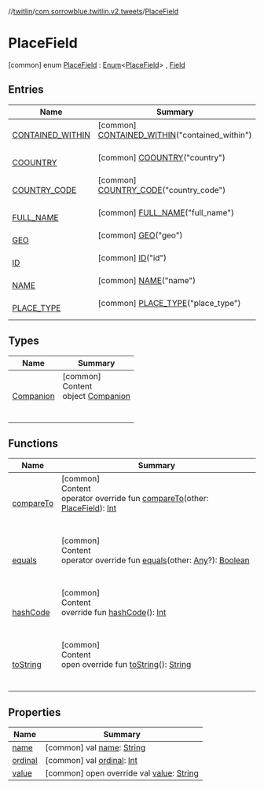 //[twitlin](../../index.md)/[com.sorrowblue.twitlin.v2.tweets](../index.md)/[PlaceField](index.md)



# PlaceField  
 [common] enum [PlaceField](index.md) : [Enum](https://kotlinlang.org/api/latest/jvm/stdlib/kotlin/-enum/index.html)<[PlaceField](index.md)> , [Field](../-field/index.md)   


## Entries  
  
|  Name|  Summary| 
|---|---|
| <a name="com.sorrowblue.twitlin.v2.tweets/PlaceField.CONTAINED_WITHIN///PointingToDeclaration/"></a>[CONTAINED_WITHIN](-c-o-n-t-a-i-n-e-d_-w-i-t-h-i-n/index.md)| <a name="com.sorrowblue.twitlin.v2.tweets/PlaceField.CONTAINED_WITHIN///PointingToDeclaration/"></a> [common] [CONTAINED_WITHIN](-c-o-n-t-a-i-n-e-d_-w-i-t-h-i-n/index.md)("contained_within")  <br>   <br>
| <a name="com.sorrowblue.twitlin.v2.tweets/PlaceField.COOUNTRY///PointingToDeclaration/"></a>[COOUNTRY](-c-o-o-u-n-t-r-y/index.md)| <a name="com.sorrowblue.twitlin.v2.tweets/PlaceField.COOUNTRY///PointingToDeclaration/"></a> [common] [COOUNTRY](-c-o-o-u-n-t-r-y/index.md)("country")  <br>   <br>
| <a name="com.sorrowblue.twitlin.v2.tweets/PlaceField.COUNTRY_CODE///PointingToDeclaration/"></a>[COUNTRY_CODE](-c-o-u-n-t-r-y_-c-o-d-e/index.md)| <a name="com.sorrowblue.twitlin.v2.tweets/PlaceField.COUNTRY_CODE///PointingToDeclaration/"></a> [common] [COUNTRY_CODE](-c-o-u-n-t-r-y_-c-o-d-e/index.md)("country_code")  <br>   <br>
| <a name="com.sorrowblue.twitlin.v2.tweets/PlaceField.FULL_NAME///PointingToDeclaration/"></a>[FULL_NAME](-f-u-l-l_-n-a-m-e/index.md)| <a name="com.sorrowblue.twitlin.v2.tweets/PlaceField.FULL_NAME///PointingToDeclaration/"></a> [common] [FULL_NAME](-f-u-l-l_-n-a-m-e/index.md)("full_name")  <br>   <br>
| <a name="com.sorrowblue.twitlin.v2.tweets/PlaceField.GEO///PointingToDeclaration/"></a>[GEO](-g-e-o/index.md)| <a name="com.sorrowblue.twitlin.v2.tweets/PlaceField.GEO///PointingToDeclaration/"></a> [common] [GEO](-g-e-o/index.md)("geo")  <br>   <br>
| <a name="com.sorrowblue.twitlin.v2.tweets/PlaceField.ID///PointingToDeclaration/"></a>[ID](-i-d/index.md)| <a name="com.sorrowblue.twitlin.v2.tweets/PlaceField.ID///PointingToDeclaration/"></a> [common] [ID](-i-d/index.md)("id")  <br>   <br>
| <a name="com.sorrowblue.twitlin.v2.tweets/PlaceField.NAME///PointingToDeclaration/"></a>[NAME](-n-a-m-e/index.md)| <a name="com.sorrowblue.twitlin.v2.tweets/PlaceField.NAME///PointingToDeclaration/"></a> [common] [NAME](-n-a-m-e/index.md)("name")  <br>   <br>
| <a name="com.sorrowblue.twitlin.v2.tweets/PlaceField.PLACE_TYPE///PointingToDeclaration/"></a>[PLACE_TYPE](-p-l-a-c-e_-t-y-p-e/index.md)| <a name="com.sorrowblue.twitlin.v2.tweets/PlaceField.PLACE_TYPE///PointingToDeclaration/"></a> [common] [PLACE_TYPE](-p-l-a-c-e_-t-y-p-e/index.md)("place_type")  <br>   <br>


## Types  
  
|  Name|  Summary| 
|---|---|
| <a name="com.sorrowblue.twitlin.v2.tweets/PlaceField.Companion///PointingToDeclaration/"></a>[Companion](-companion/index.md)| <a name="com.sorrowblue.twitlin.v2.tweets/PlaceField.Companion///PointingToDeclaration/"></a>[common]  <br>Content  <br>object [Companion](-companion/index.md)  <br><br><br>


## Functions  
  
|  Name|  Summary| 
|---|---|
| <a name="kotlin/Enum/compareTo/#com.sorrowblue.twitlin.v2.tweets.PlaceField/PointingToDeclaration/"></a>[compareTo](-p-l-a-c-e_-t-y-p-e/index.md#%5Bkotlin%2FEnum%2FcompareTo%2F%23com.sorrowblue.twitlin.v2.tweets.PlaceField%2FPointingToDeclaration%2F%5D%2FFunctions%2F1930806739)| <a name="kotlin/Enum/compareTo/#com.sorrowblue.twitlin.v2.tweets.PlaceField/PointingToDeclaration/"></a>[common]  <br>Content  <br>operator override fun [compareTo](-p-l-a-c-e_-t-y-p-e/index.md#%5Bkotlin%2FEnum%2FcompareTo%2F%23com.sorrowblue.twitlin.v2.tweets.PlaceField%2FPointingToDeclaration%2F%5D%2FFunctions%2F1930806739)(other: [PlaceField](index.md)): [Int](https://kotlinlang.org/api/latest/jvm/stdlib/kotlin/-int/index.html)  <br><br><br>
| <a name="kotlin/Enum/equals/#kotlin.Any?/PointingToDeclaration/"></a>[equals](../../com.sorrowblue.twitlin.v2.users/-users-api/-expansion/-p-i-n-n-e-d_-t-w-e-e-t_-i-d/index.md#%5Bkotlin%2FEnum%2Fequals%2F%23kotlin.Any%3F%2FPointingToDeclaration%2F%5D%2FFunctions%2F1930806739)| <a name="kotlin/Enum/equals/#kotlin.Any?/PointingToDeclaration/"></a>[common]  <br>Content  <br>operator override fun [equals](../../com.sorrowblue.twitlin.v2.users/-users-api/-expansion/-p-i-n-n-e-d_-t-w-e-e-t_-i-d/index.md#%5Bkotlin%2FEnum%2Fequals%2F%23kotlin.Any%3F%2FPointingToDeclaration%2F%5D%2FFunctions%2F1930806739)(other: [Any](https://kotlinlang.org/api/latest/jvm/stdlib/kotlin/-any/index.html)?): [Boolean](https://kotlinlang.org/api/latest/jvm/stdlib/kotlin/-boolean/index.html)  <br><br><br>
| <a name="kotlin/Enum/hashCode/#/PointingToDeclaration/"></a>[hashCode](../../com.sorrowblue.twitlin.v2.users/-users-api/-expansion/-p-i-n-n-e-d_-t-w-e-e-t_-i-d/index.md#%5Bkotlin%2FEnum%2FhashCode%2F%23%2FPointingToDeclaration%2F%5D%2FFunctions%2F1930806739)| <a name="kotlin/Enum/hashCode/#/PointingToDeclaration/"></a>[common]  <br>Content  <br>override fun [hashCode](../../com.sorrowblue.twitlin.v2.users/-users-api/-expansion/-p-i-n-n-e-d_-t-w-e-e-t_-i-d/index.md#%5Bkotlin%2FEnum%2FhashCode%2F%23%2FPointingToDeclaration%2F%5D%2FFunctions%2F1930806739)(): [Int](https://kotlinlang.org/api/latest/jvm/stdlib/kotlin/-int/index.html)  <br><br><br>
| <a name="kotlin/Enum/toString/#/PointingToDeclaration/"></a>[toString](../../com.sorrowblue.twitlin.v2.users/-users-api/-expansion/-p-i-n-n-e-d_-t-w-e-e-t_-i-d/index.md#%5Bkotlin%2FEnum%2FtoString%2F%23%2FPointingToDeclaration%2F%5D%2FFunctions%2F1930806739)| <a name="kotlin/Enum/toString/#/PointingToDeclaration/"></a>[common]  <br>Content  <br>open override fun [toString](../../com.sorrowblue.twitlin.v2.users/-users-api/-expansion/-p-i-n-n-e-d_-t-w-e-e-t_-i-d/index.md#%5Bkotlin%2FEnum%2FtoString%2F%23%2FPointingToDeclaration%2F%5D%2FFunctions%2F1930806739)(): [String](https://kotlinlang.org/api/latest/jvm/stdlib/kotlin/-string/index.html)  <br><br><br>


## Properties  
  
|  Name|  Summary| 
|---|---|
| <a name="com.sorrowblue.twitlin.v2.tweets/PlaceField/name/#/PointingToDeclaration/"></a>[name](index.md#%5Bcom.sorrowblue.twitlin.v2.tweets%2FPlaceField%2Fname%2F%23%2FPointingToDeclaration%2F%5D%2FProperties%2F1930806739)| <a name="com.sorrowblue.twitlin.v2.tweets/PlaceField/name/#/PointingToDeclaration/"></a> [common] val [name](index.md#%5Bcom.sorrowblue.twitlin.v2.tweets%2FPlaceField%2Fname%2F%23%2FPointingToDeclaration%2F%5D%2FProperties%2F1930806739): [String](https://kotlinlang.org/api/latest/jvm/stdlib/kotlin/-string/index.html)   <br>
| <a name="com.sorrowblue.twitlin.v2.tweets/PlaceField/ordinal/#/PointingToDeclaration/"></a>[ordinal](index.md#%5Bcom.sorrowblue.twitlin.v2.tweets%2FPlaceField%2Fordinal%2F%23%2FPointingToDeclaration%2F%5D%2FProperties%2F1930806739)| <a name="com.sorrowblue.twitlin.v2.tweets/PlaceField/ordinal/#/PointingToDeclaration/"></a> [common] val [ordinal](index.md#%5Bcom.sorrowblue.twitlin.v2.tweets%2FPlaceField%2Fordinal%2F%23%2FPointingToDeclaration%2F%5D%2FProperties%2F1930806739): [Int](https://kotlinlang.org/api/latest/jvm/stdlib/kotlin/-int/index.html)   <br>
| <a name="com.sorrowblue.twitlin.v2.tweets/PlaceField/value/#/PointingToDeclaration/"></a>[value](value.md)| <a name="com.sorrowblue.twitlin.v2.tweets/PlaceField/value/#/PointingToDeclaration/"></a> [common] open override val [value](value.md): [String](https://kotlinlang.org/api/latest/jvm/stdlib/kotlin/-string/index.html)   <br>

